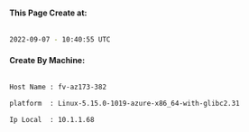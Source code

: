 
   
#### This Page Create at:

```bash

2022-09-07 - 10:40:55 UTC

```

#### Create By Machine:

```bash

Host Name : fv-az173-382

platform  : Linux-5.15.0-1019-azure-x86_64-with-glibc2.31

Ip Local  : 10.1.1.68

```

